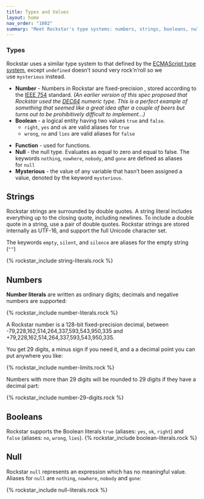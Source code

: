 ```yaml
---
title: Types and Values
layout: home
nav_order: "1002"
summary: "Meet Rockstar's type systems: numbers, strings, booleans, null, and mysterious."
---
```

### Types

Rockstar uses a similar type system to that defined by the [ECMAScript type system](http://www.ecma-international.org/ecma-262/5.1/#sec-8), except `undefined` doesn’t sound very rock’n’roll so we use `mysterious` instead.

* **Number** - Numbers in Rockstar are fixed-precision , stored according to the [IEEE 754](https://en.wikipedia.org/wiki/IEEE_754) standard. _(An earlier version of this spec proposed that Rockstar used the [DEC64](http://www.dec64.com/) numeric type. This is a perfect example of something that seemed like a great idea after a couple of beers but turns out to be prohibitively difficult to implement…)_
* **Boolean** - a logical entity having two values `true` and `false`.
	- `right`, `yes` and `ok` are valid aliases for `true`
	- `wrong`, `no` and `lies` are valid aliases for `false`
- **Function** - used for functions.
- **Null** - the null type. Evaluates as equal to zero and equal to false. The keywords `nothing`, `nowhere`, `nobody`, and `gone` are defined as aliases for `null`
- **Mysterious** - the value of any variable that hasn’t been assigned a value, denoted by the keyword `mysterious`.

## Strings

Rockstar strings are surrounded by double quotes. A string literal includes everything up to the closing quote, including newlines. To include a double quote in a string, use a pair of double quotes. Rockstar strings are stored internally as UTF-16, and support the full Unicode character set.

The keywords `empty`, `silent`, and `silence` are aliases for the empty string (`""`)

{% rockstar_include string-literals.rock %}
## Numbers

**Number literals** are written as ordinary digits; decimals and negative numbers are supported:

{% rockstar_include number-literals.rock %}

A Rockstar number is a 128-bit fixed-precision decimal, between -79,228,162,514,264,337,593,543,950,335 and +79,228,162,514,264,337,593,543,950,335.

You get 29 digits, a minus sign if you need it, and a a decimal point you can put anywhere you like:

{% rockstar_include number-limits.rock %}

Numbers with more than 29 digits will be rounded to 29 digits if they have a decimal part:

{% rockstar_include number-29-digits.rock %}
## Booleans
Rockstar supports the Boolean literals `true` (aliases: `yes`, `ok`, `right`) and `false` (aliases: `no`, `wrong`, `lies`).
{% rockstar_include boolean-literals.rock %}
## Null

Rockstar `null` represents an expression which has no meaningful value. Aliases for `null` are `nothing`, `nowhere`, `nobody` and `gone`:

{% rockstar_include null-literals.rock %}